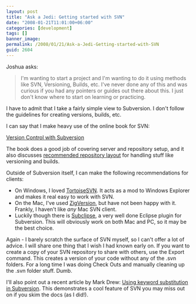 ```yaml
---
layout: post
title: "Ask a Jedi: Getting started with SVN"
date: "2008-01-21T11:01:00+06:00"
categories: [development]
tags: []
banner_image: 
permalink: /2008/01/21/Ask-a-Jedi-Getting-started-with-SVN
guid: 2604
---
```


Joshua asks:

<blockquote>
<p>
I'm wanting to start a project and I'm wanting to do it using methods like SVN, Versioning, Builds, etc. I've never done any of this and was curious if you had any pointers or guides out there about this. I just don't know where to start on learning or practicing.
</p>
</blockquote>

I have to admit that I take a fairly simple view to Subversion. I don't follow the guidelines for creating versions, builds, etc. 

I can say that I make heavy use of the online book for SVN:

<a href="http://svnbook.red-bean.com/">Version Control with
Subversion</a>

The book does a good job of covering server and repository setup, and it also discusses <a href="http://svnbook.red-bean.com/en/1.4/svn.tour.importing.html#svn.tour.importing.layout">recommended repository layout</a> for handling stuff like versioning and builds. 

Outside of Subversion itself, I can make the following recommendations for clients:

<ul>
<li>On Windows, I loved <a href="http://tortoisesvn.tigris.org/">TortoiseSVN</a>. It acts as a mod to Windows Explorer and makes it real easy to work with SVN.
<li>On the Mac, I've used <a href="http://zigversion.com/">ZigVersion</a>, but have not been happy with it. Frankly, I haven't like <i>any</i> Mac SVN client. 
<li>Luckily though there is <a href="http://subclipse.tigris.org/">Subclipse</a>, a very well done Eclipse plugin for Subversion. This will obviously work on both Mac and PC, so it may be the best choice.
</ul>

Again - I barely scratch the surface of SVN myself, so I can't offer a lot of advice. I will share one thing that I wish I had known early on. If you want to create a copy of your SVN repository to share with others, use the Export command. This creates a version of your code without any of the .svn folders. For a long time I was doing Check Outs and manually cleaning up the .svn folder stuff. Dumb.

I'll also point out a recent article by Mark Drew: <a href="http://www.markdrew.co.uk/blog/index.cfm/2008/1/11/Using-keyword-substitution-in-Subversion">Using keyword substitution in Subversion</a>. This demonstrates a cool feature of SVN you may miss out on if you skim the docs (as I did!).
